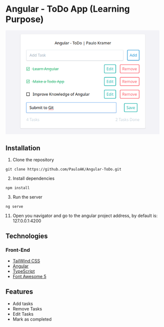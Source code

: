 # Angular - ToDo App (Learning Purpose)

![](/img/TodoApp.png)

## Installation

1. Clone the repository
```
git clone https://github.com/PauloAK/Angular-ToDo.git
```

2. Install dependencies
```
npm install
```

3. Run the server
```
ng serve
```

11. Open you navigator and go to the angular project address, by default is: 127.0.0.1:4200


## Technologies
### Front-End
* [TailWind CSS](https://tailwindcss.com/)
* [Angular](https://angular.io/)
* [TypeScript](https://www.typescriptlang.org/)
* [Font Awesome 5](https://fontawesome.com/)

## Features
* Add tasks
* Remove Tasks
* Edit Tasks
* Mark as completed